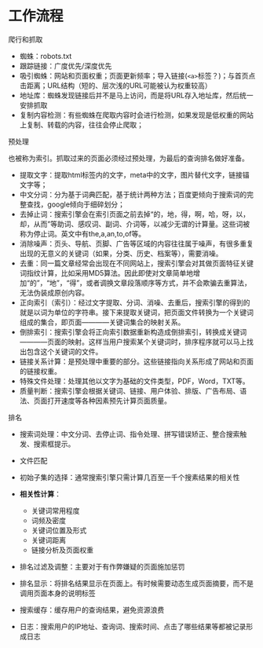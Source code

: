 # 工作流程
爬行和抓取
- 蜘蛛：robots.txt
- 跟踪链接：广度优先/深度优先
- 吸引蜘蛛：网站和页面权重；页面更新频率；导入链接(```<a>```标签？)；与首页点击距离；URL结构（短的、层次浅的URL可能被认为权重较高）
- 地址库：蜘蛛发现链接后并不是马上访问，而是将URL存入地址库，然后统一安排抓取
- 复制内容检测：有些蜘蛛在爬取内容时会进行检测，如果发现是低权重的网站上复制、转载的内容，往往会停止爬取；

预处理

也被称为索引。抓取过来的页面必须经过预处理，为最后的查询排名做好准备。
- 提取文字：提取html标签内的文字，meta中的文字，图片替代文字，链接锚文字等；
- 中文分词：分为基于词典匹配，基于统计两种方法；百度更倾向于搜索词的完整查找，google倾向于细碎划分；
- 去掉止词：搜索引擎会在索引页面之前去掉“的，地，得，啊，哈，呀，以，却，从而”等助词、感叹词、副词、介词等，以减少无谓的计算量。这些词被称为停止词。英文中有the,a,an,to,of等。
- 消除噪声：页头、导航、页脚、广告等区域的内容往往属于噪声，有很多重复出现的无意义的关键词（如果，分类、历史、档案等），需要消噪。
- 去重：同一篇文章经常会出现在不同网站上，搜索引擎会对其做页面特征关键词指纹计算，比如采用MD5算法。因此即使对文章简单地增加“的”，“地”，“得”，或者调换文章段落顺序等方式，并不会欺骗去重算法，无法伪装成原创内容。
- 正向索引（索引）：经过文字提取、分词、消噪、去重后，搜索引擎的得到的就是以词为单位的字符串。接下来提取关键词，把页面文件转换为一个关键词组成的集合，即页面————关键词集合的映射关系。
- 倒排索引：搜索引擎会将正向索引数据重新构造成倒排索引，转换成关键词————页面的映射。这样当用户搜索某个关键词时，排序程序就可以马上找出包含这个关键词的文件。
- 链接关系计算：是预处理中重要的部分。这些链接指向关系形成了网站和页面的链接权重。
- 特殊文件处理：处理其他以文字为基础的文件类型，PDF，Word，TXT等。
- 质量判断：搜索引擎会根据关键词、链接、用户体验、排版、广告布局、语法、页面打开速度等各种因素预先计算页面质量。

排名

- 搜索词处理：中文分词、去停止词、指令处理、拼写错误矫正、整合搜索触发、搜索框提示。
- 文件匹配
- 初始子集的选择：通常搜索引擎只需计算几百至一千个搜素结果的相关性
- **相关性计算**：

    - 关键词常用程度
    - 词频及密度
    - 关键词位置及形式
    - 关键词距离
    - 链接分析及页面权重
- 排名过滤及调整：主要对于有作弊嫌疑的页面施加惩罚
- 排名显示：将排名结果显示在页面上。有时候需要动态生成页面摘要，而不是调用页面本身的说明标签
- 搜索缓存：缓存用户的查询结果，避免资源浪费
- 日志：搜索用户的IP地址、查询词、搜索时间、点击了哪些结果等都被记录形成日志

